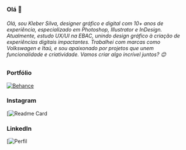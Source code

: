 ### Olá 👋

###### Olá, sou Kleber Silva, designer gráfico e digital com 10+ anos de experiência, especializado em Photoshop, Illustrator e InDesign. Atualmente, estudo UX/UI na EBAC, unindo design gráfico à criação de experiências digitais impactantes. Trabalhei com marcas como Volkswagen e Itaú, e sou apaixonado por projetos que unem funcionalidade e criatividade. Vamos criar algo incrível juntos? 😊


### Portfólio

[![Behance](https://github-readme-stats.vercel.app/api?username=pedrogithub1406&show_icons=true&theme=dark)](https://github.com/anuraghazra/github-readme-stats](https://www.behance.net/kleberps))

### Instagram

[![Readme Card]((https://www.instagram.com/kdesignag/))


### LinkedIn

[![Perfil]((https://www.linkedin.com/in/klebersilva-design/))

